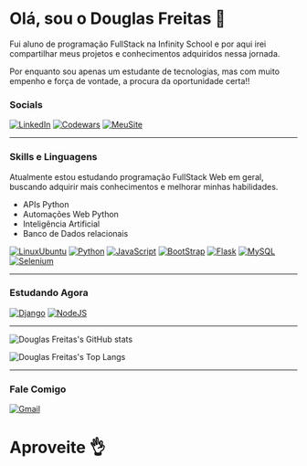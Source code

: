 # Olá, sou o Douglas Freitas 👋

Fui aluno de programação FullStack na Infinity School e por aqui irei compartilhar meus projetos e conhecimentos adquiridos nessa jornada.

Por enquanto sou apenas um estudante de tecnologias, mas com muito empenho e força de vontade, a procura da oportunidade certa!!

### Socials
[![LinkedIn](https://img.shields.io/badge/LinkedIn-0077B5?style=for-the-badge&logo=linkedin&logoColor=white)](https://www.linkedin.com/in/douglas-freitas-65602a329/)
[![Codewars](https://img.shields.io/badge/Codewars-B1361E?style=for-the-badge&logo=Codewars&logoColor=white)](https://www.codewars.com/users/defreitassl)
[![MeuSite](https://img.shields.io/badge/website-000000?style=for-the-badge&logo=About.me&logoColor=white)](https://douglasfreitasdev.vercel.app)

---

### Skills e Linguagens
Atualmente estou estudando programação FullStack Web em geral, buscando adquirir mais conhecimentos e melhorar minhas habilidades.

 - APIs Python
 - Automações Web Python
 - Inteligência Artificial
 - Banco de Dados relacionais

[![LinuxUbuntu](https://img.shields.io/badge/Ubuntu-E95420?style=for-the-badge&logo=ubuntu&logoColor=white)]()
[![Python](https://img.shields.io/badge/Python-14354C?style=for-the-badge&logo=python&logoColor=white)]()
[![JavaScript](https://img.shields.io/badge/JavaScript-F7DF1E?style=for-the-badge&logo=javascript&logoColor=black)]()
[![BootStrap](https://img.shields.io/badge/Bootstrap-563D7C?style=for-the-badge&logo=bootstrap&logoColor=white)]()
[![Flask](https://img.shields.io/badge/Flask-000000?style=for-the-badge&logo=flask&logoColor=white)]()
[![MySQL](https://img.shields.io/badge/PostgreSQL-316192?style=for-the-badge&logo=postgresql&logoColor=white)]()
[![Selenium](https://img.shields.io/badge/Selenium-49b230?style=for-the-badge&logo=selenium&logoColor=white)]()

---

### Estudando Agora

[![Django](https://img.shields.io/badge/Django-092E20?style=for-the-badge&logo=django&logoColor=white)]()
[![NodeJS](https://img.shields.io/badge/Node.js-43853D?style=for-the-badge&logo=node.js&logoColor=white)]()

---

![Douglas Freitas's GitHub stats](https://github-readme-stats.vercel.app/api?username=defreitassl&show_icons=true&theme=tokyonight) 

![Douglas Freitas's Top Langs](https://github-readme-stats.vercel.app/api/top-langs/?username=defreitassl&layout=compact&theme=tokyonight)

---

### Fale Comigo

[![Gmail](https://img.shields.io/badge/Gmail-D14836?style=for-the-badge&logo=gmail&logoColor=white)](mailTo:douglasamf14@gmail.com)

# Aproveite 👌

